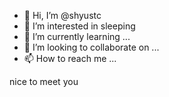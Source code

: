 - 👋 Hi, I’m @shyustc
- 👀 I’m interested in sleeping
- 🌱 I’m currently learning ...
- 💞️ I’m looking to collaborate on ...
- 📫 How to reach me ...

nice to meet you

